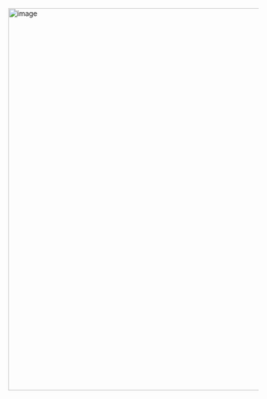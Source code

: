 <img width="1366" height="768" alt="image" src="https://github.com/user-attachments/assets/7e5e03bf-fa46-469a-8b80-13d87fa7fd68" />
